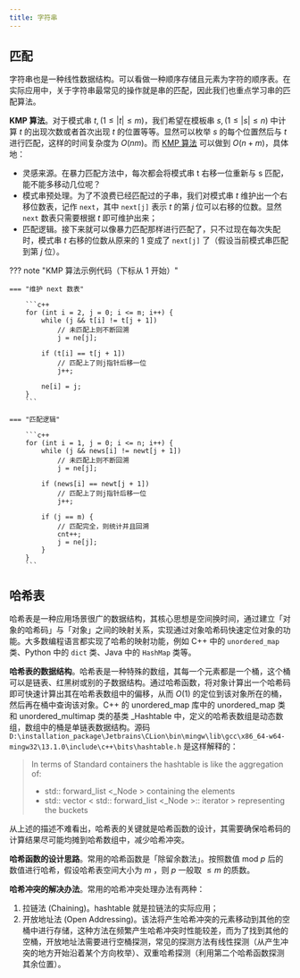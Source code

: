 ```yaml
---
title: 字符串
---
```


## 匹配

字符串也是一种线性数据结构。可以看做一种顺序存储且元素为字符的顺序表。在实际应用中，关于字符串最常见的操作就是串的匹配，因此我们也重点学习串的匹配算法。

**KMP 算法**。对于模式串 $t,(1\le|t|\le m)$，我们希望在模板串 $s,(1\le|s|\le n)$ 中计算 $t$ 的出现次数或者首次出现 $t$ 的位置等等。显然可以枚举 $s$ 的每个位置然后与 $t$ 进行匹配，这样的时间复杂度为 $O(nm)$。而 [KMP 算法](https://www.cs.jhu.edu/~misha/ReadingSeminar/Papers/Knuth77.pdf) 可以做到 $O(n+m)$，具体地：

- 灵感来源。在暴力匹配方法中，每次都会将模式串 t 右移一位重新与 s 匹配，能不能多移动几位呢？
- 模式串预处理。为了不浪费已经匹配过的子串，我们对模式串 $t$ 维护出一个右移位数表，记作 `next`，其中 `next[j]` 表示 $t$ 的第 $j$ 位可以右移的位数。显然 `next` 数表只需要根据 $t$ 即可维护出来；
- 匹配逻辑。接下来就可以像暴力匹配那样进行匹配了，只不过现在每次失配时，模式串 $t$ 右移的位数从原来的 $1$ 变成了 `next[j]` 了（假设当前模式串匹配到第 $j$ 位）。

??? note "KMP 算法示例代码（下标从 1 开始）"

    === "维护 next 数表"
    
        ```c++
        for (int i = 2, j = 0; i <= m; i++) {
            while (j && t[i] != t[j + 1])
                // 未匹配上则不断回溯
                j = ne[j];
            
            if (t[i] == t[j + 1])
                // 匹配上了则j指针后移一位
                j++;
            
            ne[i] = j;
        }
        ```
    
    === "匹配逻辑"
    
        ```c++
        for (int i = 1, j = 0; i <= n; i++) {
            while (j && news[i] != newt[j + 1])
                // 未匹配上则不断回溯
                j = ne[j];
            
            if (news[i] == newt[j + 1])
                // 匹配上了则j指针后移一位
                j++;
    
            if (j == m) {
                // 匹配完全，则统计并且回溯
                cnt++;
                j = ne[j];
            }
        }
        ```

## 哈希表

哈希表是一种应用场景很广的数据结构，其核心思想是空间换时间，通过建立「对象的哈希码」与「对象」之间的映射关系，实现通过对象哈希码快速定位对象的功能。大多数编程语言都实现了哈希的映射功能，例如 C++ 中的 `unordered_map` 类、Python 中的 `dict` 类、Java 中的 `HashMap` 类等。

**哈希表的数据结构**。哈希表是一种特殊的数组，其每一个元素都是一个桶，这个桶可以是链表、红黑树或别的子数据结构。通过哈希函数，将对象计算出一个哈希码即可快速计算出其在哈希表数组中的偏移，从而 $O(1)$ 的定位到该对象所在的桶，然后再在桶中查询该对象。C++ 的 unordered_map 库中的 unordered_map 类和 unordered_multimap 类的基类 _Hashtable 中，定义的哈希表数组是动态数组，数组中的桶是单链表数据结构。源码 `D:\installation_package\Jetbrains\CLion\bin\mingw\lib\gcc\x86_64-w64-mingw32\13.1.0\include\c++\bits\hashtable.h` 是这样解释的：

> In terms of Standard containers the hashtable is like the aggregation of:
>
> *  std:: forward_list <_Node \> containing the elements
> *  std:: vector < std:: forward_list <_Node \>:: iterator > representing the buckets

从上述的描述不难看出，哈希表的关键就是哈希函数的设计，其需要确保哈希码的计算结果尽可能均摊到哈希数组中，减少哈希冲突。

**哈希函数的设计思路**。常用的哈希函数是「除留余数法」。按照数值 $\text{mod}\ p$ 后的数值进行哈希，假设哈希表空间大小为 $m$ ，则 $p$ 一般取 $\le m$ 的质数。

**哈希冲突的解决办法**。常用的哈希冲突处理办法有两种：

1. 拉链法 (Chaining)。hashtable 就是拉链法的实际应用；
2. 开放地址法 (Open Addressing)。该法将产生哈希冲突的元素移动到其他的空桶中进行存储，这种方法在频繁产生哈希冲突时性能较差，而为了找到其他的空桶，开放地址法需要进行空桶探测，常见的探测方法有线性探测（从产生冲突的地方开始沿着某个方向枚举）、双重哈希探测（利用第二个哈希函数探测其余位置）。
